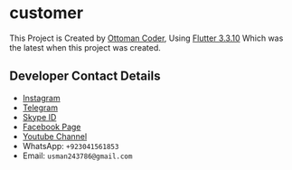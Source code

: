 # customer

This Project is Created by [Ottoman Coder](https://www.youtube.com/c/OttomanCoder/videos), Using [Flutter 3.3.10](https://docs.flutter.dev/get-started/install) Which was the latest when this project was created.

## Developer Contact Details

- [Instagram](https://www.instagram.com/ottoman_coder/​)
- [Telegram](https://t.me/ottomancoder​)
- [Skype ID](https://join.skype.com/invite/Udbe33x6J98H)
- [Facebook Page](https://web.facebook.com/ottomancoder/)
- [Youtube Channel](https://www.youtube.com/c/OttomanCoder/videos)
- WhatsApp: `+923041561853`
- Email: `usman243786@gmail.com`
